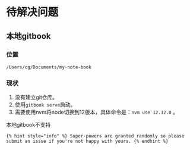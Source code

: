 # 待解决问题

## 本地gitbook

### 位置

```text
/Users/cg/Documents/my-note-book
```

### 现状

1. 没有建立git仓库。
2. 使用`gitbook serve`启动。
3. 需要使用nvm将node切换到12版本，具体命令是：`nvm use 12.12.0` 。

本地gitbook不支持 

```text
{% hint style="info" %} Super-powers are granted randomly so please submit an issue if you're not happy with yours. {% endhint %}
```

